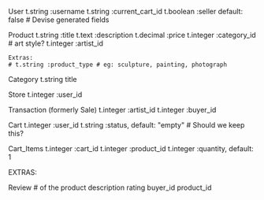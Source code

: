 User
    t.string :username
    t.string  :current_cart_id
    t.boolean :seller       default: false
    # Devise generated fields

Product
    t.string :title
    t.text :description
    t.decimal :price
    t.integer :category_id # art style?
    t.integer :artist_id

    Extras:
    # t.string :product_type # eg: sculpture, painting, photograph

Category
    t.string title

Store
    t.integer :user_id

Transaction (formerly Sale)
    t.integer :artist_id
    t.integer :buyer_id

Cart
    t.integer :user_id
    t.string :status,   default: "empty" # Should we keep this?

Cart_Items
    t.integer :cart_id
    t.integer :product_id
    t.integer :quantity,    default: 1

EXTRAS:

Review # of the product
    description
    rating
    buyer_id
    product_id
